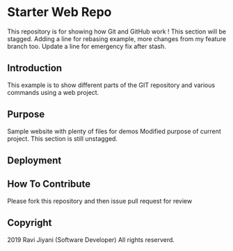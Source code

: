 # Starter Web Repo

This repository is for showing how Git and GitHub work !
This section will be stagged. Adding a line for rebasing example, more changes from my feature branch too.
Update a line for emergency fix after stash.

## Introduction
This example is to show different parts of the GIT repository and various commands using a web project.

## Purpose

Sample website with plenty of files for demos
Modified purpose of current project.
This section is still unstagged.

## Deployment	

## How To Contribute

Please fork this repository and then issue pull request for review

## Copyright 

2019 Ravi Jiyani (Software Developer) All rights reserverd.